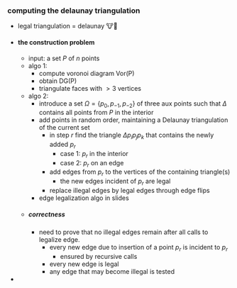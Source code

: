 ### computing the delaunay triangulation
- legal triangulation = delaunay 🐮🍺
- #### the construction problem
	- input: a set $P$ of $n$ points
	- algo 1:
		- compute voronoi diagram Vor(P)
		- obtain DG(P)
		- triangulate faces with $> 3$ vertices 
	- algo 2:
		- introduce a set $\Omega = \{p_0,p_{-1},p_{-2}\}$ of three aux points such that $\Delta$ contains all points from $P$ in the interior
		- add points in random order, maintaining a Delaunay triangulation of the current set
			- in step $r$ find the triangle $\Delta p_ip_jp_k$ that contains the newly added $p_r$
				- case 1: $p_r$ in the interior 
				- case 2: $p_r$ on an edge
			- add edges from $p_r$ to the vertices of the containing triangle(s)
				- the new edges incident of $p_r$ are legal
			- replace illegal edges by legal edges through edge flips
		- edge legalization algo in slides
	- ##### correctness
		- need to prove that no illegal edges remain after all calls to legalize edge.
			- every new edge due to insertion of a point $p_r$ is incident to $p_r$
				- ensured by recursive calls
			- every new edge is legal
			- any edge that may become illegal is tested
- 